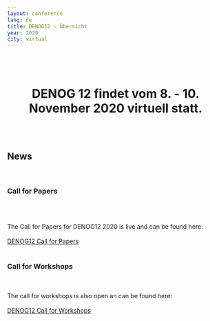 ```yaml
---
layout: conference
lang: de
title: DENOG12 - Übersicht
year: 2020
city: virtual
---
```


<br><br>
<center>


<h1>DENOG 12 findet vom 8. - 10. November 2020 virtuell statt.</h1>

</center>
 <br><br>

 <h2> News </h2>
 <br>
<h3> Call for Papers </h3>
<br>
<br>

The Call for Papers for DENOG12 2020 is live and can be found here:<br>
<br>
<a href="https://pretalx.denog.de/denog12/cfp" target="new">DENOG12 Call for Papers</a>
<br>
<br>
<h3>Call for Workshops</h3>
<br>
<br>
The call for workshops is also open an can be found here:<br>
<br>
<a href="https://pretalx.denog.de/denog12-workshops/cfp" target="new">DENOG12 Call for Workshops</a>
